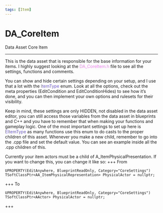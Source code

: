 ```yaml
---
tags: [Item]
---
```


# DA_CoreItem
Data Asset Core Item

---

This is the data asset that is responsible for the base information for your items. I highly suggest looking at the <span style="color:violet">DA_CoreItem.h</span> file to see all the settings, functions and comments.

You can show and hide certain settings depending on your setup, and I use that a lot with the <span style="color:slateblue">ItemType</span> enum. Look at all the options, check out the meta properties (EditCondition and EditConditionHides) to see how it’s done, and you can then implement your own options and rulesets for their visibility.

Keep in mind, these settings are only HIDDEN, not disabled in the data asset editor, you can still access those variables from the data asset in blueprints and C++ and you have to remember that when making your functions and gameplay logic.
One of the most important settings to set up here is <span style="color:slateblue">EItemType</span> as many functions use this enum to do casts to the proper children of this asset. Whenever you make a new child, remember to go into the .cpp file and set the default value. You can see an example inside all the .cpp children of this.

Currently your item actors must be a child of A_ItemPhysicalPresentation. If you want to change this, you can change it like so:
+++ From
```
UPROPERTY(EditAnywhere, BlueprintReadOnly, Category="CoreSettings")
TSoftClassPtr<AA_ItemPhysicalRepresentation> PhysicalActor = nullptr;
```
+++ To
```
UPROPERTY(EditAnywhere, BlueprintReadOnly, Category="CoreSettings")
TSoftClassPtr<AActor> PhysicalActor = nullptr;
```
+++